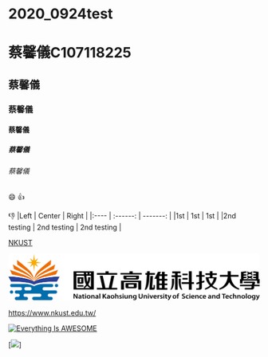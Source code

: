 # 2020_0924test

# 蔡馨儀C107118225
## 蔡馨儀
### 蔡馨儀
#### 蔡馨儀
##### 蔡馨儀
###### 蔡馨儀

:smile:
:+1:

:-1:
|Left | Center | Right |
|:---- | :------: | -------: |
|1st | 1st | 1st |
|2nd testing | 2nd testing | 2nd testing |

[NKUST](https://www.nkust.edu.tw/)

![NKUST](NKUST.png "NKUST")

<https://www.nkust.edu.tw/>

[![Everything Is AWESOME](https://img.youtube.com/vi/StTqXEQ2l-Y/0.jpg)](https://www.youtube.com/watch?v=StTqXEQ2l-Y "Everything Is AWESOME")

[![](https://img.youtube.com/vi/sSm2dRarhPo/0.jpg)]
